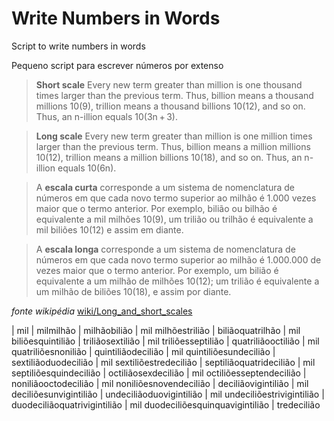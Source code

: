 # Write Numbers in Words
Script to write numbers in words

Pequeno script para escrever números por extenso


> **Short scale**
> Every new term greater than million is one thousand times larger than the previous term. 
> Thus, billion means a thousand millions 10(9), trillion means a thousand billions 10(12), and so on. 
> Thus, an n-illion equals 10(3n + 3).

> **Long scale**
> Every new term greater than million is one million times larger than the previous term. 
> Thus, billion means a million millions 10(12), trillion means a million billions 10(18), and so on. 
> Thus, an n-illion equals 10(6n). 


> A **escala curta** corresponde a um sistema de nomenclatura de números em que cada novo termo superior ao milhão é 1.000 vezes maior que o termo anterior. 
> Por exemplo, bilião ou bilhão é equivalente a mil milhões 10(9), um trilião ou trilhão é equivalente a mil biliões 10(12) e assim em diante.

> A **escala longa** corresponde a um sistema de nomenclatura de números em que cada novo termo superior ao milhão é 1.000.000 de vezes maior que o termo anterior. 
> Por exemplo, um bilião é equivalente a um milhão de milhões 10(12); um trilião é equivalente a um milhão de biliões 10(18), e assim por diante.



*fonte wikipédia* [wiki/Long_and_short_scales](https://en.wikipedia.org/wiki/Long_and_short_scales)


| mil | milmilhão | milhãobilião | mil milhõestrilião | biliãoquatrilhão | mil biliõesquintilião | triliãosextilião | mil triliõesseptilião | quatriliãooctilião | mil quatriliõesnonilião | quintiliãodecilião | mil quintiliõesundecilião | sextiliãoduodecilião | mil sextiliõestredecilião | septiliãoquatridecilião | mil septiliõesquindecilião | octiliãosexdecilião | mil octiliõesseptendecilião | noniliãooctodecilião | mil noniliõesnovendecilião | deciliãovigintilião | mil deciliõesunvigintilião | undeciliãoduovigintilião | mil undeciliõestrivigintilião | duodeciliãoquatrivigintilião | mil duodeciliõesquinquavigintilião | tredecilião
